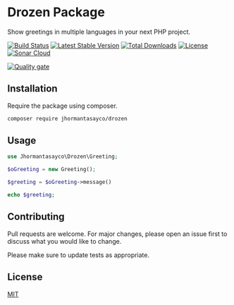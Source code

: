 # Drozen Package

Show greetings in multiple languages in your next PHP project.

[![Build Status](https://travis-ci.org/jhormantasayco/drozen.svg?branch=master)](https://travis-ci.org/jhormantasayco/drozen.svg?branch=master)
[![Latest Stable Version](https://poser.pugx.org/jhormantasayco/drozen/v/stable)](https://packagist.org/packages/jhormantasayco/drozen)
[![Total Downloads](https://poser.pugx.org/jhormantasayco/drozen/downloads)](https://packagist.org/packages/jhormantasayco/drozen)
[![License](https://poser.pugx.org/jhormantasayco/drozen/license)](https://packagist.org/packages/jhormantasayco/drozen)
[![Sonar Cloud](https://sonarcloud.io/api/project_badges/measure?project=jhormantasayco_drozen&metric=alert_status)](https://sonarcloud.io/dashboard?id=jhormantasayco_drozen)

[![Quality gate](https://sonarcloud.io/api/project_badges/quality_gate?project=jhormantasayco_drozen)](https://sonarcloud.io/dashboard?id=jhormantasayco_drozen)

## Installation

Require the package using composer.

```bash
composer require jhormantasayco/drozen
```

## Usage

```php
use Jhormantasayco\Drozen\Greeting;

$oGreeting = new Greeting();

$greeting = $oGreeting->message()

echo $greeting;
```

## Contributing
Pull requests are welcome. For major changes, please open an issue first to discuss what you would like to change.

Please make sure to update tests as appropriate.

## License
[MIT](./LICENSE.md)